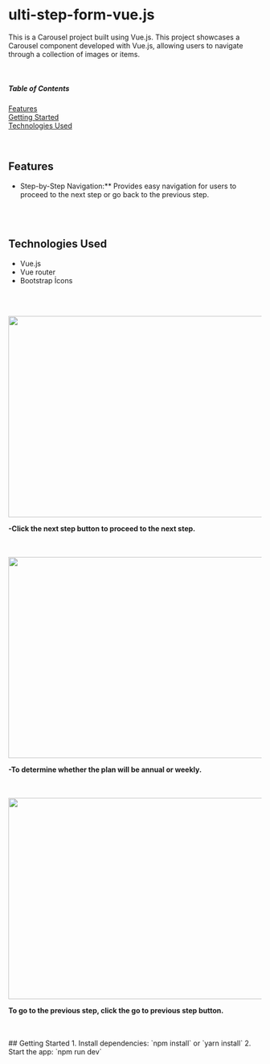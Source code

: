
#  ulti-step-form-vue.js
This is a Carousel project built using Vue.js.
This project showcases a Carousel component developed with Vue.js, allowing users to navigate through a collection of images or items.


<br>

##### Table of Contents  
[Features](#features)  
[Getting Started](#getting-started)  
[Technologies Used](#technologies)  

<br> 

<a name="features"></a>
## Features
- Step-by-Step Navigation:** Provides easy navigation for users to proceed to the next step or go back to the previous step.

<br><br>

<a name ="technologies"></a>
## Technologies Used

- Vue.js
- Vue router
- Bootstrap İcons

<br><br>

<img src  ="https://github.com/sonaykara/multi-step-form-vue.js/assets/108528598/98a2c8fc-4ce8-4e9f-805d-7779957ecffb" width="600" height="400">

<strong >-Click the next step button to proceed to the next step.</strong>

<br>
<br>

<img src  ="https://github.com/sonaykara/multi-step-form-vue.js/assets/108528598/53b4f389-bb3a-429d-bb0f-9649dd486ce6" width="600" height="400">

<strong >-To determine whether the plan will be annual or weekly.</strong>

<br>
<br>

<img src  ="https://github.com/sonaykara/multi-step-form-vue.js/assets/108528598/e4e1d94d-4a62-4a78-b995-10ea1c479783" width="600" height="400">

<strong >To go to the previous step, click the go to previous step button.</strong>


<br>
<br>
<a name="getting-started"></a>
## Getting Started
1. Install dependencies: `npm install` or `yarn install`
2. Start the app: `npm run dev`

